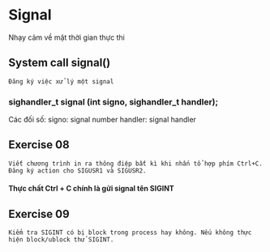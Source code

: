 # Signal
Nhạy cảm về mặt thời gian thực thi
## System call signal()
    Đăng ký việc xử lý một signal
### sighandler_t signal (int signo, sighandler_t handler);
Các đối số:
    signo: signal number
    handler: signal handler

## Exercise 08
    Viết chương trình in ra thông điệp bất kì khi nhấn tổ hợp phím Ctrl+C. Đăng ký action cho SIGUSR1 và SIGUSR2.
#### Thực chất Ctrl + C chính là gửi signal tên SIGINT

## Exercise 09
    Kiểm tra SIGINT có bị block trong process hay không. Nếu không thực hiện block/ublock thử SIGINT.

